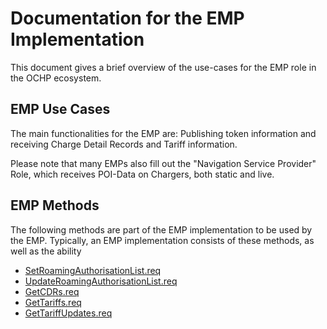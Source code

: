 # Documentation for the EMP Implementation

This document gives a brief overview of the use-cases for the EMP role in the OCHP ecosystem.

## EMP Use Cases

The main functionalities for the EMP are: Publishing token information and receiving Charge Detail Records and Tariff information.

Please note that many EMPs also fill out the "Navigation Service Provider" Role, which receives POI-Data on Chargers, both static and live.



## EMP Methods
The following methods are part of the EMP implementation to be used by the EMP.
Typically, an EMP implementation consists of these methods, as well as the ability 
- [SetRoamingAuthorisationList.req](/documentation/NewDocumentation.md/#setroamingauthorisationlistreq)
- [UpdateRoamingAuthorisationList.req](#updateroamingauthorisationlistreq)
- [GetCDRs.req](#getcdrsreq)
- [GetTariffs.req](#gettariffsreq)
- [GetTariffUpdates.req](#gettariffupdatesreq)
